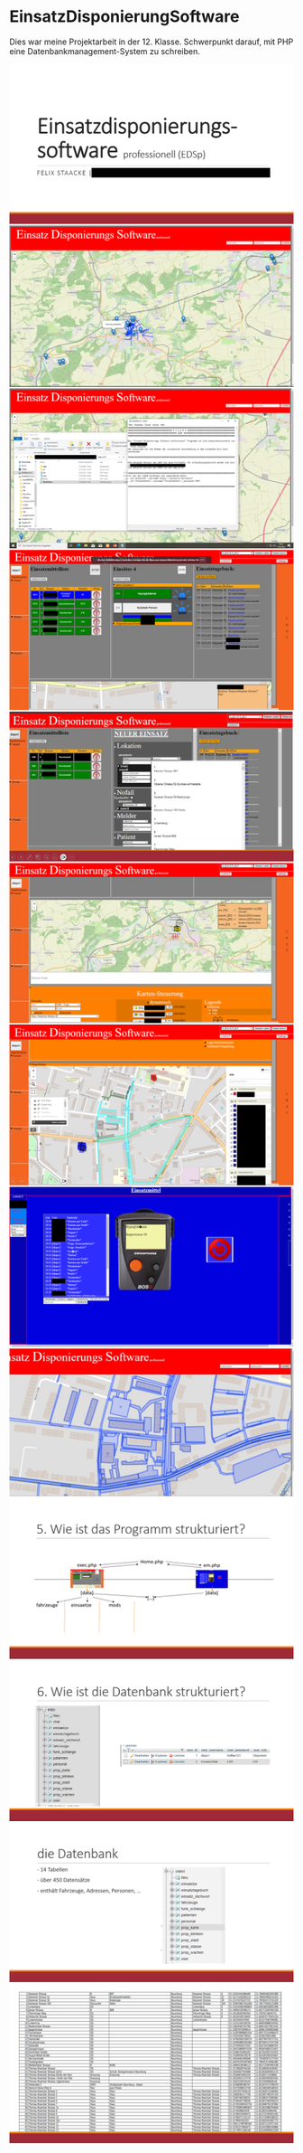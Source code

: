 # EinsatzDisponierungSoftware
Dies war meine Projektarbeit in der 12. Klasse. Schwerpunkt darauf, mit PHP eine Datenbankmanagement-System zu schreiben. 

![alt text](docu/image.png)
<br />
![alt text](docu/image-1.png)
<br />
![alt text](docu/image-2.png)
<br />
![alt text](docu/image-3.png)
<br />
![alt text](docu/image-4.png)
<br />
![alt text](docu/image-5.png)
<br />
![alt text](docu/image-6.png)
<br />
![alt text](docu/image-7.png)
<br />
![alt text](docu/image-8.png)
<br />
![alt text](docu/image-9.png)
<br />
![alt text](docu/image-10.png)
<br />
![alt text](docu/image-11.png)
<br />
![alt text](docu/image-12.png)